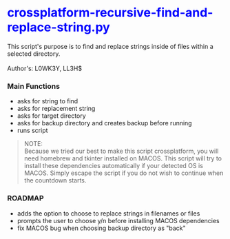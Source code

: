 # <span style="color:blue">crossplatform-recursive-find-and-replace-string.py</span>
This script's purpose is to find and replace strings inside of files within a selected directory.
<br>
<br>
Author's: L0WK3Y, LL3H$
<br>
### Main Functions

- asks for string to find
- asks for replacement string
- asks for target directory
- asks for backup directory and creates backup before running
- runs script

> NOTE: <br>
> Because we tried our best to make this script crossplatform, you will need homebrew and tkinter installed on MACOS.
> This script will try to install these dependencies automatically if your detected OS is MACOS.
> Simply escape the script if you do not wish to continue when the countdown starts.

### ROADMAP

- adds the option to choose to replace strings in filenames or files
- prompts the user to choose y/n before installing MACOS dependencies
- fix MACOS bug when choosing backup directory as "back"

